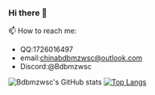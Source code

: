 ### Hi there 👋 

📫 How to reach me: 
- QQ:1726016497
- email:[chinabdbmzwsc@outlook.com](:mailto:chinabdbmzwsc@outlook.com)
- Discord:@Bdbmzwsc

![Bdbmzwsc's GitHub stats](https://github-readme-stats.vercel.app/api?username=Bdbmzwsc&show_icons=true&theme=tokyonight) [![Top Langs](https://github-readme-stats.vercel.app/api/top-langs/?username=Bdbmzwsc&langs_count=8)](https://github.com/anuraghazra/github-readme-stats)





<!--
**Bdbmzwsc/Bdbmzwsc** is a ✨ _special_ ✨ repository because its `README.md` (this file) appears on your GitHub profile.

Here are some ideas to get you started:

- 🔭 I’m currently working on ...
- 🌱 I’m currently learning ...
- 👯 I’m looking to collaborate on ...
- 🤔 I’m looking for help with ...
- 💬 Ask me about ...
- 📫 How to reach me: ...
- 😄 Pronouns: ...
- ⚡ Fun fact: ...
-->
